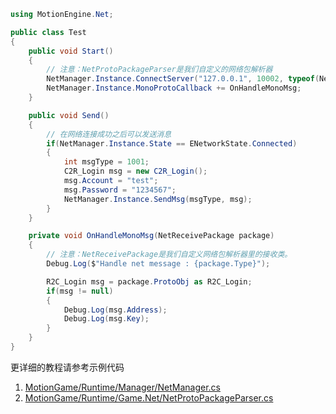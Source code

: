 
```C#
using MotionEngine.Net;

public class Test
{
	public void Start()
	{
		// 注意：NetProtoPackageParser是我们自定义的网络包解析器
		NetManager.Instance.ConnectServer("127.0.0.1", 10002, typeof(NetProtoPackageParser));
		NetManager.Instance.MonoProtoCallback += OnHandleMonoMsg;
	}

	public void Send()
	{
		// 在网络连接成功之后可以发送消息
		if(NetManager.Instance.State == ENetworkState.Connected)
		{
			int msgType = 1001;
			C2R_Login msg = new C2R_Login();
			msg.Account = "test";
			msg.Password = "1234567";
			NetManager.Instance.SendMsg(msgType, msg);
		}
	}

	private void OnHandleMonoMsg(NetReceivePackage package)
	{
		// 注意：NetReceivePackage是我们自定义网络包解析器里的接收类。
		Debug.Log($"Handle net message : {package.Type}");

		R2C_Login msg = package.ProtoObj as R2C_Login;
		if(msg != null)
		{
			Debug.Log(msg.Address);
			Debug.Log(msg.Key);
		}
	}
}
```

更详细的教程请参考示例代码
1. [MotionGame/Runtime/Manager/NetManager.cs](https://github.com/gmhevinci/MotionFramework/blob/master/Assets/MotionGame/Runtime/Manager/NetManager.cs)
2. [MotionGame/Runtime/Game.Net/NetProtoPackageParser.cs](https://github.com/gmhevinci/MotionFramework/blob/master/Assets/MotionGame/Runtime/Game.Net/NetProtoPackageParser.cs)